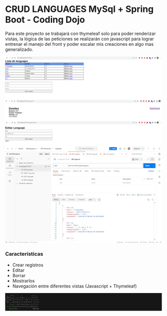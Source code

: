 # CRUD LANGUAGES MySql + Spring Boot - Coding Dojo
Para este proyecto se trabajará con thymeleaf solo para
poder renderizar vistas, la lógica de las peticiones se realizarán
con javascript para lograr entrenar el manejo del
front y poder escalar mis creaciones en algo mas generalizado.

<img src="Captura1.PNG">
<img src="Captura4.PNG">
<img src="Captura2.PNG">
<img src="Captura5.PNG">

### Características
- Crear registros
- Editar
- Borrar
- Mostrarlos
- Navegación entre diferentes vistas (Javascript + Thymeleaf)

<img src="Captura3.PNG">
